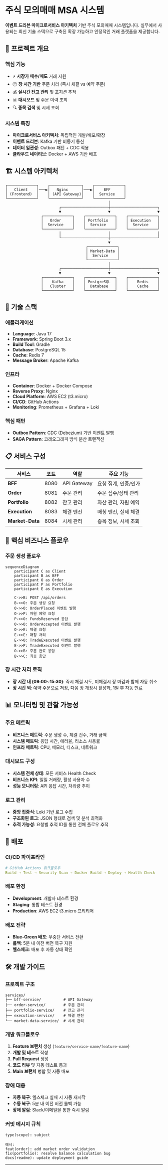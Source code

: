 # 주식 모의매매 MSA 시스템

**이벤트 드리븐 마이크로서비스 아키텍처** 기반 주식 모의매매 시스템입니다. 실무에서 사용되는 최신 기술 스택으로 구축된 확장 가능하고 안정적인 거래 플랫폼을 제공합니다.

## 🎯 프로젝트 개요

### 핵심 기능
- ⚡ **시장가 매수/매도** 거래 지원
- 🕐 **장 시간 기반** 주문 처리 (즉시 체결 vs 예약 주문)
- 💰 **실시간 잔고 관리** 및 포지션 추적
- 📊 **대시보드** 및 주문 이력 조회
- 🔍 **종목 검색** 및 시세 조회

### 시스템 특징
- **마이크로서비스 아키텍처**: 독립적인 개발/배포/확장
- **이벤트 드리븐**: Kafka 기반 비동기 통신
- **데이터 일관성**: Outbox 패턴 + CDC 적용
- **클라우드 네이티브**: Docker + AWS 기반 배포

## 🏗️ 시스템 아키텍처

```
┌─────────────┐    ┌──────────────┐    ┌─────────────┐
│   Client    │───▶│   Nginx      │───▶│    BFF      │
│ (Frontend)  │    │ (API Gateway)│    │  Service    │
└─────────────┘    └──────────────┘    └─────────────┘
                                              │
                        ┌─────────────────────┼─────────────────────┐
                        ▼                     ▼                     ▼
                ┌─────────────┐    ┌─────────────┐    ┌─────────────┐
                │   Order     │    │ Portfolio   │    │ Execution   │
                │  Service    │    │  Service    │    │  Service    │
                └─────────────┘    └─────────────┘    └─────────────┘
                        │                     │                     │
                        └─────────────────────┼─────────────────────┘
                                              ▼
                                    ┌─────────────┐
                                    │ Market-Data │
                                    │  Service    │
                                    └─────────────┘
                                              │
                        ┌─────────────────────┼─────────────────────┐
                        ▼                     ▼                     ▼
                ┌─────────────┐    ┌─────────────┐    ┌─────────────┐
                │    Kafka    │    │ PostgreSQL  │    │    Redis    │
                │   Cluster   │    │  Database   │    │    Cache    │
                └─────────────┘    └─────────────┘    └─────────────┘
```

## 🔧 기술 스택

### 애플리케이션
- **Language**: Java 17
- **Framework**: Spring Boot 3.x
- **Build Tool**: Gradle
- **Database**: PostgreSQL 15
- **Cache**: Redis 7
- **Message Broker**: Apache Kafka

### 인프라
- **Container**: Docker + Docker Compose
- **Reverse Proxy**: Nginx
- **Cloud Platform**: AWS EC2 (t3.micro)
- **CI/CD**: GitHub Actions
- **Monitoring**: Prometheus + Grafana + Loki

### 핵심 패턴
- **Outbox Pattern**: CDC (Debezium) 기반 이벤트 발행
- **SAGA Pattern**: 코레오그래피 방식 분산 트랜잭션


## 📋 서비스 구성

| 서비스 | 포트 | 역할 | 주요 기능 |
|--------|------|------|-----------|
| **BFF** | 8080 | API Gateway | 요청 집계, 인증/인가 |
| **Order** | 8081 | 주문 관리 | 주문 접수/상태 관리 |
| **Portfolio** | 8082 | 잔고 관리 | 자산 관리, 자원 예약 |
| **Execution** | 8083 | 체결 엔진 | 매칭 엔진, 실제 체결 |
| **Market-Data** | 8084 | 시세 관리 | 종목 정보, 시세 조회 |

## 🔄 핵심 비즈니스 플로우

### 주문 생성 플로우
```mermaid
sequenceDiagram
    participant C as Client
    participant B as BFF
    participant O as Order
    participant P as Portfolio
    participant E as Execution
    
    C->>B: POST /api/orders
    B->>O: 주문 생성 요청
    O->>O: OrderPlaced 이벤트 발행
    O->>P: 자원 예약 요청
    P->>O: FundsReserved 응답
    O->>O: OrderAccepted 이벤트 발행
    O->>E: 체결 요청
    E->>E: 매칭 처리
    E->>O: TradeExecuted 이벤트 발행
    E->>P: TradeExecuted 이벤트 발행
    O->>B: 주문 완료 응답
    B->>C: 최종 응답
```

### 장 시간 처리 로직
- **장 시간 내 (09:00~15:30)**: 즉시 체결 시도, 미체결시 장 마감과 함께 자동 취소
- **장 시간 외**: 예약 주문으로 저장, 다음 장 개장시 활성화, 1일 후 자동 만료

## 📊 모니터링 및 관찰 가능성

### 주요 메트릭
- **비즈니스 메트릭**: 주문 생성 수, 체결 건수, 거래 금액
- **시스템 메트릭**: 응답 시간, 에러율, 리소스 사용률
- **인프라 메트릭**: CPU, 메모리, 디스크, 네트워크

### 대시보드 구성
- **시스템 전체 상태**: 모든 서비스 Health Check
- **비즈니스 KPI**: 일일 거래량, 활성 사용자 수
- **성능 모니터링**: API 응답 시간, 처리량 추이

### 로그 관리
- **중앙 집중식**: Loki 기반 로그 수집
- **구조화된 로그**: JSON 형태로 검색 및 분석 최적화
- **추적 가능성**: 요청별 추적 ID를 통한 전체 플로우 추적

## 🚀 배포

### CI/CD 파이프라인
```yaml
# GitHub Actions 워크플로우
Build → Test → Security Scan → Docker Build → Deploy → Health Check
```

### 배포 환경
- **Development**: 개발자 테스트 환경
- **Staging**: 통합 테스트 환경  
- **Production**: AWS EC2 t3.micro 프리티어

### 배포 전략
- **Blue-Green 배포**: 무중단 서비스 전환
- **롤백**: 5분 내 이전 버전 복구 지원
- **헬스체크**: 배포 후 자동 상태 확인


## 🛠️ 개발 가이드

### 프로젝트 구조
```
services/
├── bff-service/          # API Gateway
├── order-service/        # 주문 관리
├── portfolio-service/    # 잔고 관리
├── execution-service/    # 체결 엔진
└── market-data-service/  # 시세 관리
```

### 개발 워크플로우
1. **Feature 브랜치** 생성 (`feature/service-name/feature-name`)
2. **개발 및 테스트** 작성
3. **Pull Request** 생성
4. **코드 리뷰** 및 자동 테스트 통과
5. **Main 브랜치** 병합 및 자동 배포

### 장애 대응
- **자동 복구**: 헬스체크 실패 시 자동 재시작
- **수동 복구**: 5분 내 이전 버전 롤백 가능
- **장애 알림**: Slack/이메일을 통한 즉시 알림

### 커밋 메시지 규칙
```
type(scope): subject

예시:
feat(order): add market order validation
fix(portfolio): resolve balance calculation bug
docs(readme): update deployment guide
```

---
